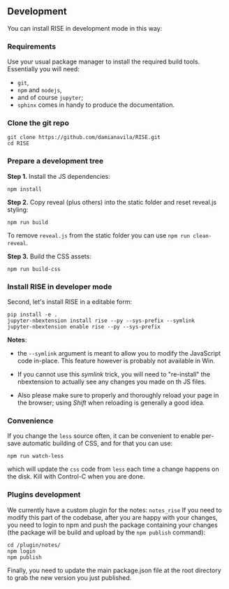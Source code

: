 ## Development

You can install RISE in development mode in this way:

### Requirements

Use your usual package manager to install the required build tools.
Essentially you will need:

* `git`,
* `npm` and `nodejs`,
* and of course `jupyter`;
* `sphinx` comes in handy to produce the documentation.

### Clone the git repo

    git clone https://github.com/damianavila/RISE.git
    cd RISE

### Prepare a development tree

**Step 1.** Install the JS dependencies:

    npm install

**Step 2.** Copy reveal (plus others) into the static folder and reset reveal.js styling:

    npm run build

To remove `reveal.js` from the static folder you can use `npm run clean-reveal`.

**Step 3.** Build the CSS assets:

    npm run build-css

### Install RISE in developer mode

Second, let's install RISE in a editable form:

    pip install -e .
    jupyter-nbextension install rise --py --sys-prefix --symlink
    jupyter-nbextension enable rise --py --sys-prefix

**Notes**:

* the `--symlink` argument is meant to allow you to modify the
  JavaScript code in-place. This feature however is probably not available in Win.

* If you cannot use this *symlink* trick, you will need to
  "re-install" the nbextension to actually see any changes you made on th JS files.

* Also please make sure to properly and thoroughly reload your page in the browser;
  using *Shift* when reloading is generally a good idea.

### Convenience

If you change the `less` source often, it can be convenient to enable
per-save automatic building of CSS, and for that you can use:

    npm run watch-less

which will update the `css` code from `less` each time a change
happens on the disk. Kill with Control-C when you are done.

### Plugins development

We currently have a custom plugin for the notes: `notes_rise`
If you need to modify this part of the codebase, after you are happy with your changes, you need to login to npm and push the package containing your changes (the package will be build and upload by the `npm publish` command):

```
cd /plugin/notes/
npm login
npm publish
```

Finally, you need to update the main package.json file at the root directory to grab the new version you just published.

